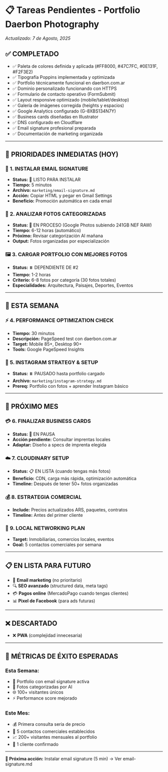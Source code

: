 # 📋 Tareas Pendientes - Portfolio Daerbon Photography

*Actualizado: 7 de Agosto, 2025*

## ✅ **COMPLETADO**
- ✅ Paleta de colores definida y aplicada (#FF8000, #47C7FC, #0E131F, #F2F3E2)
- ✅ Tipografía Poppins implementada y optimizada
- ✅ Portfolio técnicamente funcional en daerbon.com.ar
- ✅ Dominio personalizado funcionando con HTTPS
- ✅ Formulario de contacto operativo (FormSubmit)
- ✅ Layout responsive optimizado (mobile/tablet/desktop)
- ✅ Galería de imágenes corregida (heights y espacios)
- ✅ Google Analytics configurado (G-8XBS134N7Y)
- ✅ Business cards diseñadas en Illustrator
- ✅ DNS configurado en Cloudflare
- ✅ Email signature profesional preparada
- ✅ Documentación de marketing organizada

---

## 🎯 **PRIORIDADES INMEDIATAS (HOY)**

### 📧 **1. INSTALAR EMAIL SIGNATURE**
- **Status:** 🚀 LISTO PARA INSTALAR
- **Tiempo:** 5 minutos
- **Archivo:** `marketing/email-signature.md`
- **Acción:** Copiar HTML y pegar en Gmail Settings
- **Beneficio:** Promoción automática en cada email

### 📸 **2. ANALIZAR FOTOS CATEGORIZADAS**
- **Status:** 🔄 EN PROCESO (Google Photos subiendo 241GB NEF RAW)
- **Tiempo:** 6-12 horas (automático)
- **Próximo:** Revisar categorización AI mañana
- **Output:** Fotos organizadas por especialización

### 🖼️ **3. CARGAR PORTFOLIO CON MEJORES FOTOS**
- **Status:** ⏸️ DEPENDIENTE DE #2
- **Tiempo:** 1-2 horas
- **Criterio:** 6-8 fotos por categoría (30 fotos totales)
- **Especialidades:** Arquitectura, Paisajes, Deportes, Eventos

---

## 📅 **ESTA SEMANA**

### ⚡ **4. PERFORMANCE OPTIMIZATION CHECK**
- **Tiempo:** 30 minutos
- **Descripción:** PageSpeed test con daerbon.com.ar
- **Target:** Mobile 85+, Desktop 90+
- **Tools:** Google PageSpeed Insights

### 📱 **5. INSTAGRAM STRATEGY & SETUP**
- **Status:** ⏸️ PAUSADO hasta portfolio cargado
- **Archivo:** `marketing/instagram-strategy.md`
- **Prereq:** Portfolio con fotos + aprender Instagram básico

---

## 🚀 **PRÓXIMO MES**

### 💳 **6. FINALIZAR BUSINESS CARDS**
- **Status:** 🔄 EN PAUSA
- **Acción pendiente:** Consultar imprentas locales
- **Adaptar:** Diseño a specs de imprenta elegida

### ☁️ **7. CLOUDINARY SETUP**
- **Status:** 📋 EN LISTA (cuando tengas más fotos)
- **Beneficio:** CDN, carga más rápida, optimización automática
- **Timeline:** Después de tener 50+ fotos organizadas

### 💰 **8. ESTRATEGIA COMERCIAL**
- **Include:** Precios actualizados ARS, paquetes, contratos
- **Timeline:** Antes del primer cliente

### 🎯 **9. LOCAL NETWORKING PLAN**
- **Target:** Inmobiliarias, comercios locales, eventos
- **Goal:** 5 contactos comerciales por semana

---

## 📋 **EN LISTA PARA FUTURO**

- 📧 **Email marketing** (no prioritario)
- 🔍 **SEO avanzado** (structured data, meta tags)
- 💳 **Pagos online** (MercadoPago cuando tengas clientes)
- 📊 **Pixel de Facebook** (para ads futuras)

---

## ❌ **DESCARTADO**

- ❌ **PWA** (complejidad innecesaria)

---

## 🎯 **MÉTRICAS DE ÉXITO ESPERADAS**

### **Esta Semana:**
- 📧 Portfolio con email signature activa
- 📸 Fotos categorizadas por AI  
- 🌐 100+ visitantes únicos
- ⚡ Performance score mejorado

### **Este Mes:**
- 💰 Primera consulta seria de precio
- 🤝 5 contactos comerciales establecidos
- 📈 200+ visitantes mensuales al portfolio
- 🎯 1 cliente confirmado

---

**🎯 Próxima acción:** Instalar email signature (5 min) → Ver email-signature.md